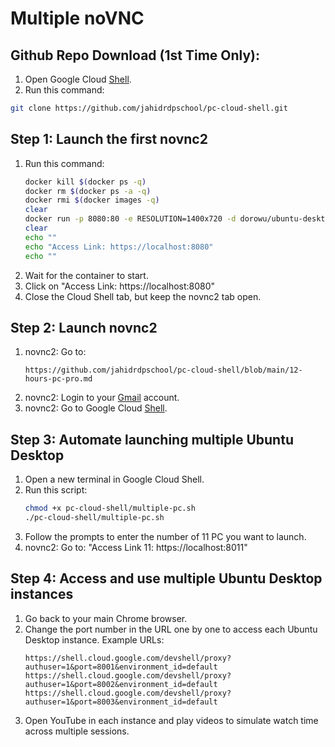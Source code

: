   # Multiple noVNC

## Github Repo Download (1st Time Only):

  1. Open Google Cloud [Shell](https://shell.cloud.google.com/?hl=en_US&fromcloudshell=true&show=terminal&authuser=1).
  2. Run this command:
```bash
git clone https://github.com/jahidrdpschool/pc-cloud-shell.git
```

  ## Step 1: Launch the first novnc2

  1. Run this command:
      ```bash
      docker kill $(docker ps -q)
      docker rm $(docker ps -a -q)
      docker rmi $(docker images -q)
      clear
      docker run -p 8080:80 -e RESOLUTION=1400x720 -d dorowu/ubuntu-desktop-lxde-vnc
      clear
      echo ""
      echo "Access Link: https://localhost:8080"
      echo ""
      ```
  2. Wait for the container to start.
  3. Click on "Access Link: https://localhost:8080"
  4. Close the Cloud Shell tab, but keep the novnc2 tab open.

  ## Step 2: Launch novnc2

  1. novnc2: Go to:
      ```
      https://github.com/jahidrdpschool/pc-cloud-shell/blob/main/12-hours-pc-pro.md
      ```
  1. novnc2: Login to your [Gmail](https://gmail.com) account.
  2. novnc2: Go to Google Cloud [Shell](https://shell.cloud.google.com).

  ## Step 3: Automate launching multiple Ubuntu Desktop
  1. Open a new terminal in Google Cloud Shell.
  2. Run this script:
      ```bash
      chmod +x pc-cloud-shell/multiple-pc.sh
      ./pc-cloud-shell/multiple-pc.sh
      ```
  3. Follow the prompts to enter the number of 11 PC you want to launch.
  4. novnc2: Go to: "Access Link 11: https://localhost:8011"


  ## Step 4: Access and use multiple Ubuntu Desktop instances
  1. Go back to your main Chrome browser.
  2. Change the port number in the URL one by one to access each Ubuntu Desktop instance.
     Example URLs:
     ```
     https://shell.cloud.google.com/devshell/proxy?authuser=1&port=8001&environment_id=default
     https://shell.cloud.google.com/devshell/proxy?authuser=1&port=8002&environment_id=default
     https://shell.cloud.google.com/devshell/proxy?authuser=1&port=8003&environment_id=default
     ```
  3. Open YouTube in each instance and play videos to simulate watch time across multiple sessions.

